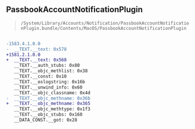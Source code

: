 ## PassbookAccountNotificationPlugin

> `/System/Library/Accounts/Notification/PassbookAccountNotificationPlugin.bundle/Contents/MacOS/PassbookAccountNotificationPlugin`

```diff

-1583.4.1.0.0
-  __TEXT.__text: 0x578
+1581.2.1.0.0
+  __TEXT.__text: 0x568
   __TEXT.__auth_stubs: 0x80
   __TEXT.__objc_methlist: 0x38
   __TEXT.__const: 0x10
   __TEXT.__oslogstring: 0x16b
   __TEXT.__unwind_info: 0x60
   __TEXT.__objc_classname: 0x4d
-  __TEXT.__objc_methname: 0x36b
+  __TEXT.__objc_methname: 0x365
   __TEXT.__objc_methtype: 0x1f3
   __TEXT.__objc_stubs: 0x160
   __DATA_CONST.__got: 0x28

```
